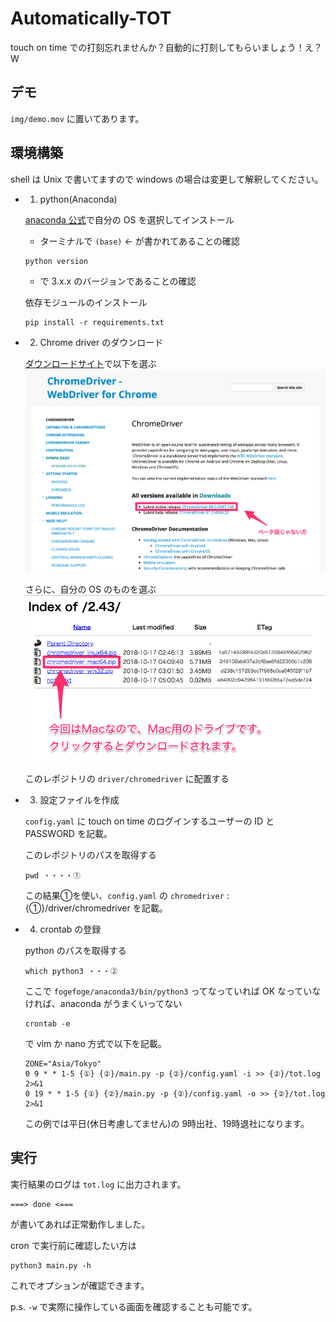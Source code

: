 # Automatically-TOT
touch on time での打刻忘れませんか？自動的に打刻してもらいましょう！え？W

## デモ
`img/demo.mov` に置いてあります。

## 環境構築

shell は Unix で書いてますので windows の場合は変更して解釈してください。

- 1. python(Anaconda)


    [anaconda 公式](https://www.anaconda.com/products/individual#Downloads)で自分の OS を選択してインストール

    - ターミナルで `(base)` <- が書かれてあることの確認
    ```shell
    python version
    ``` 
    - で 3.x.x のバージョンであることの確認

    依存モジュールのインストール
    ```shell
    pip install -r requirements.txt
    ```


- 2. Chrome driver のダウンロード


    [ダウンロードサイト](https://sites.google.com/a/chromium.org/chromedriver/home)で以下を選ぶ
    ![img_0](img/webdriver.jpg)

    さらに、自分の OS のものを選ぶ
    ![img_1](img/selfdriver.jpg)

    このレポジトリの `driver/chromedriver` に配置する

- 3. 設定ファイルを作成


    `config.yaml` に touch on time のログインするユーザーの ID と PASSWORD を記載。

    このレポジトリのパスを取得する
    ```shell
    pwd ・・・・①
    ``` 
    この結果①を使い、`config.yaml` の `chromedriver` : {①}/driver/chromedriver を記載。

- 4. crontab の登録


    python のパスを取得する
    ```shell
    which python3 ・・・②
    ```
    ここで `fogefoge/anaconda3/bin/python3` ってなっていれば OK
    なっていなければ、anaconda がうまくいってない

    ```sell
    crontab -e
    ```
    で vim か nano 方式で以下を記載。

    ```
    ZONE="Asia/Tokyo"
    0 9 * * 1-5 {①} {②}/main.py -p {②}/config.yaml -i >> {②}/tot.log 2>&1
    0 19 * * 1-5 {①} {②}/main.py -p {②}/config.yaml -o >> {②}/tot.log 2>&1
    ```
    この例では平日(休日考慮してません)の 9時出社、19時退社になります。

## 実行

実行結果のログは `tot.log` に出力されます。
```
===> done <===
```
が書いてあれば正常動作しました。

cron で実行前に確認したい方は
```shell
python3 main.py -h
```
これでオプションが確認できます。

p.s. `-w` で実際に操作している画面を確認することも可能です。

    
    





